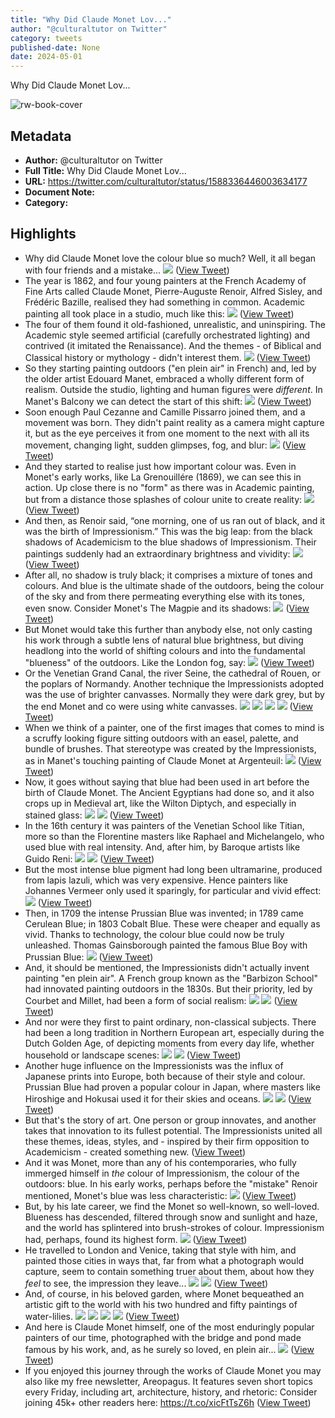 ```yaml
---
title: "Why Did Claude Monet Lov..."
author: "@culturaltutor on Twitter"
category: tweets
published-date: None
date: 2024-05-01
---
```

Why Did Claude Monet Lov...

![rw-book-cover](https://pbs.twimg.com/profile_images/1524409613558464513/GeaYexsJ.jpg)

## Metadata
- **Author:** @culturaltutor on Twitter
- **Full Title:** Why Did Claude Monet Lov...
- **URL:** https://twitter.com/culturaltutor/status/1588336446003634177
- **Document Note:** 
- **Category:**

## Highlights
- Why did Claude Monet love the colour blue so much?
  Well, it all began with four friends and a mistake... 
  ![](https://pbs.twimg.com/media/FgrGOXnXEAApZZE.jpg) ([View Tweet](https://twitter.com/culturaltutor/status/1588336446003634177))
- The year is 1862, and four young painters at the French Academy of Fine Arts called Claude Monet, Pierre-Auguste Renoir, Alfred Sisley, and Frédéric Bazille, realised they had something in common.
  Academic painting all took place in a studio, much like this: 
  ![](https://pbs.twimg.com/media/FgrQec7WQAIIhuh.jpg) ([View Tweet](https://twitter.com/culturaltutor/status/1588336452726915072))
- The four of them found it old-fashioned, unrealistic, and uninspiring.
  The Academic style seemed artificial (carefully orchestrated lighting) and contrived (it imitated the Renaissance).
  And the themes - of Biblical and Classical history or mythology - didn't interest them. 
  ![](https://pbs.twimg.com/media/FgrRvp3X0AAoDo5.jpg) ([View Tweet](https://twitter.com/culturaltutor/status/1588336457332449280))
- So they starting painting outdoors ("en plein air" in French) and, led by the older artist Edouard Manet, embraced a wholly different form of realism.
  Outside the studio, lighting and human figures were *different*. In Manet's Balcony we can detect the start of this shift: 
  ![](https://pbs.twimg.com/media/FgrSYoOX0AAUA_7.jpg) ([View Tweet](https://twitter.com/culturaltutor/status/1588336462952427521))
- Soon enough Paul Cezanne and Camille Pissarro joined them, and a movement was born.
  They didn't paint reality as a camera might capture it, but as the eye perceives it from one moment to the next with all its movement, changing light, sudden glimpses, fog, and blur: 
  ![](https://pbs.twimg.com/media/FgrTobhXoAEBEWS.jpg) ([View Tweet](https://twitter.com/culturaltutor/status/1588336468300550144))
- And they started to realise just how important colour was. 
  Even in Monet's early works, like La Grenouillére (1869), we can see this in action. Up close there is no "form" as there was in Academic painting, but from a distance those splashes of colour unite to create reality: 
  ![](https://pbs.twimg.com/media/FgrUlpGWYAAmUfW.jpg) ([View Tweet](https://twitter.com/culturaltutor/status/1588336474214518785))
- And then, as Renoir said, “one morning, one of us ran out of black, and it was the birth of Impressionism.”
  This was the big leap: from the black shadows of Academicism to the blue shadows of Impressionism. 
  Their paintings suddenly had an extraordinary brightness and vividity: 
  ![](https://pbs.twimg.com/media/FgrWLPRWQAItcjk.jpg) ([View Tweet](https://twitter.com/culturaltutor/status/1588336479163777024))
- After all, no shadow is truly black; it comprises a mixture of tones and colours.
  And blue is the ultimate shade of the outdoors, being the colour of the sky and from there permeating everything else with its tones, even snow.
  Consider Monet's The Magpie and its shadows: 
  ![](https://pbs.twimg.com/media/FgrVTCxWQAIohY8.jpg) ([View Tweet](https://twitter.com/culturaltutor/status/1588336485086167040))
- But Monet would take this further than anybody else, not only casting his work through a subtle lens of natural blue brightness, but diving headlong into the world of shifting colours and into the fundamental "blueness" of the outdoors.
  Like the London fog, say: 
  ![](https://pbs.twimg.com/media/FgrXSudX0Ac2zZV.jpg) ([View Tweet](https://twitter.com/culturaltutor/status/1588336491608305664))
- Or the Venetian Grand Canal, the river Seine, the cathedral of Rouen, or the poplars of Normandy.
  Another technique the Impressionists adopted was the use of brighter canvasses. Normally they were dark grey, but by the end Monet and co were using white canvasses. 
  ![](https://pbs.twimg.com/media/FgrYqNNXoAIPJ-L.jpg) 
  ![](https://pbs.twimg.com/media/FgrYqOLXgAAVCEI.jpg) 
  ![](https://pbs.twimg.com/media/FgrYqPsWYAYipmX.jpg) 
  ![](https://pbs.twimg.com/media/FgrYqRLXkAIDkMu.jpg) ([View Tweet](https://twitter.com/culturaltutor/status/1588336499158056960))
- When we think of a painter, one of the first images that comes to mind is a scruffy looking figure sitting outdoors with an easel, palette, and bundle of brushes.
  That stereotype was created by the Impressionists, as in Manet's touching painting of Claude Monet at Argenteuil: 
  ![](https://pbs.twimg.com/media/FgrT7mvXkAEomHf.jpg) ([View Tweet](https://twitter.com/culturaltutor/status/1588336504769855493))
- Now, it goes without saying that blue had been used in art before the birth of Claude Monet.
  The Ancient Egyptians had done so, and it also crops up in Medieval art, like the Wilton Diptych, and especially in stained glass: 
  ![](https://pbs.twimg.com/media/FgrZkxVWYAERqAo.jpg) 
  ![](https://pbs.twimg.com/media/FgrZ2cTWIAYPmwk.jpg) ([View Tweet](https://twitter.com/culturaltutor/status/1588336509480218625))
- In the 16th century it was painters of the Venetian School like Titian, more so than the Florentine masters like Raphael and Michelangelo, who used blue with real intensity.
  And, after him, by Baroque artists like Guido Reni: 
  ![](https://pbs.twimg.com/media/FgraVB_XkAEVgKa.jpg) 
  ![](https://pbs.twimg.com/media/FgrajxLXwAMv7sl.jpg) ([View Tweet](https://twitter.com/culturaltutor/status/1588336514848759809))
- But the most intense blue pigment had long been ultramarine, produced from lapis lazuli, which was very expensive. 
  Hence painters like Johannes Vermeer only used it sparingly, for particular and vivid effect: 
  ![](https://pbs.twimg.com/media/FgrfZ6SX0AYwe16.jpg) ([View Tweet](https://twitter.com/culturaltutor/status/1588336520830029824))
- Then, in 1709 the intense Prussian Blue was invented; in 1789 came Cerulean Blue; in 1803 Cobalt Blue. These were cheaper and equally as vivid. Thanks to technology, the colour blue could now be truly unleashed.
  Thomas Gainsborough painted the famous Blue Boy with Prussian Blue: 
  ![](https://pbs.twimg.com/media/FgrfolGXEAMnVYi.jpg) ([View Tweet](https://twitter.com/culturaltutor/status/1588336527415078912))
- And, it should be mentioned, the Impressionists didn't actually invent painting "en plein air".
  A French group known as the "Barbizon School" had innovated painting outdoors in the 1830s. But their priority, led by Courbet and Millet, had been a form of social realism: 
  ![](https://pbs.twimg.com/media/FgrgSeVWQAAtKGm.jpg) 
  ![](https://pbs.twimg.com/media/FgrgeXdXkAAEL_a.jpg) ([View Tweet](https://twitter.com/culturaltutor/status/1588336532628590592))
- And nor were they first to paint ordinary, non-classical subjects.
  There had been a long tradition in Northern European art, especially during the Dutch Golden Age, of depicting moments from every day life, whether household or landscape scenes: 
  ![](https://pbs.twimg.com/media/FgrhcaqXEAInPe_.jpg) 
  ![](https://pbs.twimg.com/media/FgrhlVhX0AAkYFM.jpg) ([View Tweet](https://twitter.com/culturaltutor/status/1588336543076188160))
- Another huge influence on the Impressionists was the influx of Japanese prints into Europe, both because of their style and colour.
  Prussian Blue had proven a popular colour in Japan, where masters like Hiroshige and Hokusai used it for their skies and oceans. 
  ![](https://pbs.twimg.com/media/FgriOZ_XkAAxhRn.jpg) 
  ![](https://pbs.twimg.com/media/FgriamRWIAAgVc8.jpg) ([View Tweet](https://twitter.com/culturaltutor/status/1588336548667396098))
- But that's the story of art. One person or group innovates, and another takes that innovation to its fullest potential.
  The Impressionists united all these themes, ideas, styles, and - inspired by their firm opposition to Academicism - created something new. ([View Tweet](https://twitter.com/culturaltutor/status/1588336553637838848))
- And it was Monet, more than any of his contemporaries, who fully immerged himself in *the* colour of Impressionism, the colour of the outdoors: blue.
  In his early works, perhaps before the "mistake" Renoir mentioned, Monet's blue was less characteristic: 
  ![](https://pbs.twimg.com/media/FgrjAxuWIAAR0y2.jpg) ([View Tweet](https://twitter.com/culturaltutor/status/1588336557106208768))
- But, by his late career, we find the Monet so well-known, so well-loved.
  Blueness has descended, filtered through snow and sunlight and haze, and the world has splintered into brush-strokes of colour.
  Impressionism had, perhaps, found its highest form. 
  ![](https://pbs.twimg.com/media/FgrjbBAWYAA-wpS.jpg) ([View Tweet](https://twitter.com/culturaltutor/status/1588336563880366081))
- He travelled to London and Venice, taking that style with him, and painted those cities in ways that, far from what a photograph would capture, seem to contain something truer about them, about how they *feel* to see, the impression they leave... 
  ![](https://pbs.twimg.com/media/Fgrj9LUXoAAuY0O.jpg) 
  ![](https://pbs.twimg.com/media/FgrkUtDWYAIWvKa.jpg) ([View Tweet](https://twitter.com/culturaltutor/status/1588336569580068864))
- And, of course, in his beloved garden, where Monet bequeathed an artistic gift to the world with his two hundred and fifty paintings of water-lilies. 
  ![](https://pbs.twimg.com/media/FgrlEEtWIAIamZ0.jpg) 
  ![](https://pbs.twimg.com/media/FgrlEGVWYAAMl_v.jpg) 
  ![](https://pbs.twimg.com/media/FgrlEJfXgAEc-pJ.jpg) 
  ![](https://pbs.twimg.com/media/FgrlEL6XoAAnVSz.jpg) ([View Tweet](https://twitter.com/culturaltutor/status/1588336577276563457))
- And here is Claude Monet himself, one of the most enduringly popular painters of our time, photographed with the bridge and pond made famous by his work, and, as he surely so loved, en plein air... 
  ![](https://pbs.twimg.com/media/FgrlcFXWIAELMc3.jpg) ([View Tweet](https://twitter.com/culturaltutor/status/1588336585178681345))
- If you enjoyed this journey through the works of Claude Monet you may also like my free newsletter, Areopagus.
  It features seven short topics every Friday, including art, architecture, history, and rhetoric:
  Consider joining 45k+ other readers here:
  https://t.co/xicFtTsZ6h ([View Tweet](https://twitter.com/culturaltutor/status/1588564792913977344))
